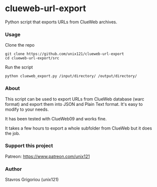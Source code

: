 <h1>clueweb-url-export</h1>

Python script that exports URLs from ClueWeb archives.

<h3>Usage</h3>

Clone the repo

    git clone https://github.com/unix121/clueweb-url-export
    cd clueweb-url-export/src

Run the script

    python clueweb_export.py /input/directory/ /output/directory/

<h3>About</h3>

This script can be used to export URLs from ClueWeb database (warc format) and export them into JSON
and Plain Text format. It's easy to modify to your needs.

It has been tested with ClueWeb09 and works fine.

It takes a few hours to export a whole subfolder from ClueWeb but it does the job.

<h3>Support this project</h3>

Patreon: https://www.patreon.com/unix121

<h3>Author</h3>

Stavros Grigoriou (unix121)
